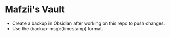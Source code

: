 # Mafzii's Vault
-  Create a backup in Obsidian after working on this repo to push changes.
-  Use the (backup-msg):(timestamp) format.